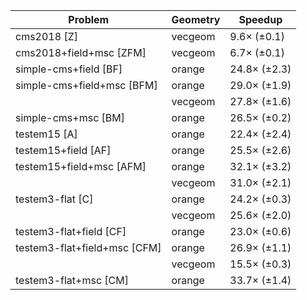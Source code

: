 | Problem                      | Geometry |      Speedup |
| ---------------------------- | -------- | ------------ |
| cms2018 [Z]                  | vecgeom  |  9.6× (±0.1) |
| cms2018+field+msc [ZFM]      | vecgeom  |  6.7× (±0.1) |
| simple-cms+field [BF]        | orange   | 24.8× (±2.3) |
| simple-cms+field+msc [BFM]   | orange   | 29.0× (±1.9) |
|                              | vecgeom  | 27.8× (±1.6) |
| simple-cms+msc [BM]          | orange   | 26.5× (±0.2) |
| testem15 [A]                 | orange   | 22.4× (±2.4) |
| testem15+field [AF]          | orange   | 25.5× (±2.6) |
| testem15+field+msc [AFM]     | orange   | 32.1× (±3.2) |
|                              | vecgeom  | 31.0× (±2.1) |
| testem3-flat [C]             | orange   | 24.2× (±0.3) |
|                              | vecgeom  | 25.6× (±2.0) |
| testem3-flat+field [CF]      | orange   | 23.0× (±0.6) |
| testem3-flat+field+msc [CFM] | orange   | 26.9× (±1.1) |
|                              | vecgeom  | 15.5× (±0.3) |
| testem3-flat+msc [CM]        | orange   | 33.7× (±1.4) |
